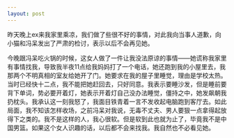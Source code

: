 ```yaml
---
layout: post
---
```

昨天晚上ex来我家里乘凉，我们做了些很不好的事情，对此我向当事人道歉，向小猫和冯呆发出了严肃的检讨，表示以后不会再见她。

今晚跟冯呆吃火锅的时候，这女人做了一件让我没法原谅的事情——她谎称我家里有事情找我，导致我半夜11点给我妈妈打了一个电话，她还跑到我的小屋里去，我那两个不明真相的室友给她开了门。她要求在我的屋子里睡觉，理由是学校太热。当时已经快十二点，我不能把她赶回去，只好同意。我表示要睡沙发，但是睡前要背下单词，势必要开着灯，她表示开着灯自己没办法睡觉，僵持之中，她发飙朝我扔枕头。我承认这一刻我怒了，我面目铁青着一言不发收起电脑跑到客厅去。如此局面，我不知该怎样收场，之前冯呆对我说，无毒不丈夫、男人要狠一点拿得起放得下之类的。我不是这样的人，我心很软。但是软到此也就为止了，毕竟我不是中国男篮。如果这个女人识趣的话，以后都不会来找我。我自然也不必看见她。